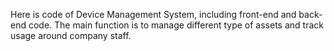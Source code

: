 Here is code of Device Management System, including front-end and back-end code. 
The main function is to manage different type of assets and track usage around company staff. 
